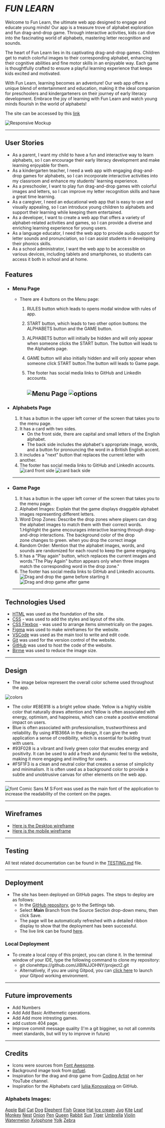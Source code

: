 
# *FUN LEARN*

Welcome to Fun Learn, the ultimate web app designed to engage and educate young minds! Our app is a treasure trove of alphabet exploration and fun drag-and-drop game. Through interactive activities, kids can dive into the fascinating world of alphabets, mastering letter recognition and sounds.

The heart of Fun Learn lies in its captivating drag-and-drop games. Children get to match colorful images to their corresponding alphabet, enhancing their cognitive abilities and fine motor skills in an enjoyable way. Each game is thoughtfully crafted to ensure a playful learning experience that keeps kids excited and motivated.

With Fun Learn, learning becomes an adventure! Our web app offers a unique blend of entertainment and education, making it the ideal companion for preschoolers and kindergarteners on their journey of early literacy development. Embrace the joy of learning with Fun Learn and watch young minds flourish in the world of alphabets!

The site can be accessed by this [link]( https://jibinjjohny.github.io/project2/)

![Responsive Mockup](documents/mockup_screenshot.png)

---
## User Stories
* As a parent, I want my child to have a fun and interactive way to learn alphabets, so I can encourage their early literacy development and make learning enjoyable for them.
* As a kindergarten teacher, I need a web app with engaging drag-and-drop games for alphabets, so I can incorporate interactive activities into my classroom and enhance my students' learning experience.
* As a preschooler, I want to play fun drag-and-drop games with colorful images and letters, so I can improve my letter recognition skills and have a great time learning.
* As a caregiver, I need an educational web app that is easy to use and visually appealing, so I can introduce young children to alphabets and support their learning while keeping them entertained.
* As a developer, I want to create a web app that offers a variety of alphabet-related activities and games, so I can provide a diverse and enriching learning experience for young users.
* As a language educator, I need the web app to provide audio support for letter sounds and pronunciation, so I can assist students in developing their phonics skills.
* As a school administrator, I want the web app to be accessible on various devices, including tablets and smartphones, so students can access it both in school and at home.

## Features

+ ### Menu Page
    - There are 4 buttons on the Menu page:
        1. RULES button which leads to opens modal window with rules of app.
        1. START button, which leads to two other option buttons: the ALPHABETS button and the GAME button.
        1. ALPHABETS button will initially be hidden and will only appear when someone clicks the START button. The button will leads to the Alphabets page.
        1. GAME button will also initially hidden and will only appear when someone click START button.The button will leads to Game page.

        1. The footer has social media links to GitHub and LinkedIn accounts.

           ![Menu Page](documents/menupage.png)
           ![options](documents/optionpage.png)
           --------
+ ### Alphabets Page
    1. It has a button in the upper left corner of the screen that takes you to the menu page.
    1. It has a card with two sides.
        - On the front side, there are capital and small letters of the English alphabet.
        - The back side includes the alphabet's appropriate image, words, and a button for          pronouncing the word in a British English accent.
    1. It includes a "next" button that replaces the current letter with another.
    1. The footer has social media links to GitHub and LinkedIn accounts.
    ![card front side](documents/frontside.png)
    ![card back side](documents/backside.png)
    ---

+ ### Game Page
    1. It has a button in the upper left corner of the screen that takes you to the menu page.
    1. Alphabet Images: Explain that the game displays draggable alphabet images representing different letters.
    1. Word Drop Zones: Describe the drop zones where players can drag the alphabet images to match them with their correct words.
    1.Highlight the game encourages interactive learning through drag-and-drop interactions. The background color of the drop zone changes to green. when you drop the correct image
    1. Random Order: Mention that the alphabet images, words, and sounds are randomized for each round to keep the game engaging.
    1. It has a "Play again" button, which replaces the current images and words."The Play Again" button appears only when three images match the corresponding word in the drop zone."
    1. The footer has social media links to GitHub and LinkedIn accounts.
  ![Drag and drop the game before starting it](documents/gamebefore.png)
  ![Drag and drop game after game](documents/gameafter.png)
  ----


## Technologies Used

- [HTML](https://developer.mozilla.org/en-US/docs/Web/HTML) was used as the foundation of the site.
- [CSS](https://developer.mozilla.org/en-US/docs/Web/css) - was used to add the styles and layout of the site.
- [CSS Flexbox](https://developer.mozilla.org/en-US/docs/Learn/CSS/CSS_layout/Flexbox) - was used to arrange items simmetrically on the pages.
- [Figma](https://www.figma.com/) was used to make wireframes for the website.
- [VSCode](https://code.visualstudio.com/) was used as the main tool to write and edit code.
- [Git](https://git-scm.com/) was used for the version control of the website.
- [GitHub](https://github.com/) was used to host the code of the website.
- [Birme](https://www.birme.net/) was used to reduce the image size.

---
## Design
- The image below represent the overall color scheme used throughout the app.

![colors](documents/colors.png)
- The color #E8E818 is a bright yellow shade. Yellow is a highly visible color that naturally draws attention and Yellow is often associated with energy, optimism, and happiness, which can create a positive emotional impact on users.
- Blue is often associated with professionalism, trustworthiness and reliability. By using #1B366A in the design, it can give the web application a sense of credibility, which is essential for building trust with users. 
-  #93F028 is a vibrant and lively green color that exudes energy and positivity. It can be used to add a fresh and dynamic feel to the website, making it more engaging and inviting for users.
-  #F5F1F3 is a clean and neutral color that creates a sense of simplicity and minimalism. It is often used as a background color to provide a subtle and unobtrusive canvas for other elements on the web app.
----
![font](documents/comic_sans_ms.jpeg)
Comic Sans M S:Font was used as the main font of the application to increase the readability of the content on the pages.

-----
## Wireframes
- [Here is the Desktop wireframe](https://github.com/JIBINJJOHNY/project2/blob/main/documents/desktopwireframe.png)
- [Here is the mobile wireframe](https://github.com/JIBINJJOHNY/project2/blob/main/documents/mobilewireframe.png)

----
## Testing
All test related documentation can be found in the [TESTING.md](TESTING.md) file.

-----

## Deployment

- The site has been deployed on GitHub pages. The steps to deploy are as follows:
  - In the [GitHub repository](https://github.com/JIBINJJOHNY/project2), go to the Settings tab.
  - Select **Main** Branch from the Source Section drop-down menu, then click Save.
  - The page will be automatically refreshed with a detailed ribbon display to show that the deployment has been successful.
  - The live link can be found [here](https://jibinjjohny.github.io/project2/).

### Local Deployment
- To create a local copy of this project, you can clone it. In the terminal window of your IDE, type the following command to clone my repository:
  - git clonehttps://github.com/JIBINJJOHNY/project2.git
  - Alternatively, if you are using Gitpod, you can [click here](https://gitpod.io/new#https://github.com/JIBINJJOHNY/project2) to launch your Gitpod working environment.


-----
## Future improvements
- Add Numbers
- Add Add Basic Arithemetic operations.
- Add Add more intresting games.
- add custom 404 page.
- Improve commit message quality (I'm a git bigginer, so not all commits meet standards, but will try to improve in future)

------
## Credits

- Icons were sources from [Font Awesome](https://fontawesome.com/search).
- Background image took from [pxfuel](https://www.pxfuel.com/en/desktop-wallpaper-iwwtp/download/2880x1800).
- Inspiration for the drag and drop game from [Coding Artist](https://www.youtube.com/@CodingArtist) on her YouTube channel.
- Inspiration for the Alphabets card  [Iuliia Konovalova](https://github.com/IuliiaKonovalova) on GitHub.

### Alphabets Images:
[Apple](https://www.google.com/search?rlz=1C5CHFA_enDE951DE951&sxsrf=AB5stBi2Z6SbQSTAQcf38D1hsIKBkIU7Zg:1689800905949&q=apple+fruit&tbm=isch&sa=X&ved=2ahUKEwjQxPX11puAAxVnhv0HHaxyDacQ0pQJegQICRAB&biw=1440&bih=764&dpr=2#imgrc=OgCZEJ9BvXKAIM)
[Ball]( https://www.google.com/search?q=ball&tbm=isch&chips=q:ball,g_1:soccer:rg-9kDU_XCQ%3D&rlz=1C5CHFA_enDE951DE951&hl=en-GB&sa=X&ved=2ahUKEwjDuJO425uAAxVsmycCHSVLDPUQ4lYoAXoECAEQMQ&biw=1440&bih=764#imgrc=4hYw7WauEbWk4M)
[Cat](https://www.google.com/search?q=cat&tbm=isch&ved=2ahUKEwjS5sbg15uAAxXTpUwKHXHhCXAQ2-cCegQIABAA&oq=cat&gs_lcp=CgNpbWcQAzIHCAAQigUQQzIHCAAQigUQQzIHCAAQigUQQzIHCAAQigUQQzIHCAAQigUQQzIHCAAQigUQQzIFCAAQgAQyBQgAEIAEMgcIABCKBRBDMgUIABCABDoECCMQJzoKCAAQigUQsQMQQzoHCCMQ6gIQJ1C6A1izEmDbFGgBcAB4AIABfYgBnQSSAQM3LjGYAQCgAQGqAQtnd3Mtd2l6LWltZ7ABCsABAQ&sclient=img&ei=qVG4ZJLuItPLsgLxwqeABw&bih=764&biw=1440&rlz=1C5CHFA_enDE951DE951#imgrc=4fIvgFkv-TVvaM&imgdii=kkOZneXqMy3cGM)
[Dog](https://www.google.com/search?rlz=1C5CHFA_enDE951DE951&sxsrf=AB5stBifxTVeiFA644VXAFWaKtSZo9zpng:1689809701168&q=dog&tbm=isch&sa=X&ved=2ahUKEwjtlefX95uAAxUT2AIHHb6ECjAQ0pQJegQIDRAB&biw=1440&bih=821&dpr=2#imgrc=Kua2uYskZA9ydM&imgdii=2bypY_ArvTI8xM)
[Elephent](https://rare-gallery.com/843641-elephants-white-background.html)
[Fish](https://www.tankarium.com/colorful-fish/)
[Grape](https://www.freepik.com/premium-vector/isolated-dark-grape-with-green-leaf_14876904.htm)
[Hat](https://www.trendhim.de/piero-hellbrauner-moda-panama-hut-mit-marineblauem-band-p.html?th_source_locale=en-NZ)
[Ice cream](https://www.publicdomainpictures.net/en/view-image.php?image=173856&picture=ice-cream-white-isolated)
[Jug](https://www.rewardhospitality.co.nz/drinkware-and-bar/serving-and-storage/jugs/jug-1-3lt-arc-glass-6)
[Kite](https://www.inthebreeze.com/prod-115-1-10-273/rainbow-30-diamond-kite.htm)
[Leaf](https://www.freepik.com/free-photo/growth-close-up-environmental-lush-natural_1047575.htm#query=leaf&position=3&from_view=keyword&track=sph)
[Monkey](https://www.istockphoto.com/de/foto/gr%C3%BCne-meerkatze-chlorocebus-pygerythrus-gm93214254-6228262?utm_campaign=srp_photos_10&utm_content=https%3A%2F%2Fwww.pexels.com%2Fsearch%2Fmonkey%2F&utm_medium=affiliate&utm_source=pexels&utm_term=monkey)
[Nest](https://de.vecteezy.com/vektorkunst/6762006-vektorbild-eines-vogelnestes-mit-eiern-eps-10)
[Onion](https://www.vecteezy.com/vector-art/1992951-fresh-onion-healthy-vegetable-icon)
[Pen](https://www.bigbasket.com/pd/40290249/uni-ball-click-gel-pen-blue-ink-1-pc/)
[Queen](https://stock.adobe.com/de/images/cute-girl-queen-isolated-female-character-in-a-princess-costume-with-a-crown-and-scepter-on-a-white-background/105898343)
[Rabbit](https://depositphotos.com/28301569/stock-photo-grey-rabbit-on-a-white.html)
[Sun](https://de.vecteezy.com/vektorkunst/551126-sun-symbol)
[Tiger](https://www.vecteezy.com/vector-art/5113014-cute-baby-tiger-cartoon-on-white-background)
[Umbrella](https://stock.adobe.com/search?k=umbrella+clipart&asset_id=125827920)
[Violin](https://www.amazon.com/Hey-Play-Violin-Adjustable-Strings/dp/B08BCSTZ51)
[Watermelon](https://www.walmart.com/ip/Fresh-Personal-Watermelon-Each/44390986)
[Xylophone](https://www.fruugo.de/8-keys-compact-size-xylophone-glockenspiel-with-wooden-mallets-percussion-musical-instrument-toy-gift-for-kids-children/p-151066111-319333927?language=en)
[Yolk](https://www.istockphoto.com/de/foto/raw-eigelb-gm517542714-89544969)
[Zebra](https://www.istockphoto.com/de/vektor/zebra-logo-isoliertes-zebra-auf-wei%C3%9Fem-hintergrund-gm1256855778-368148075)

